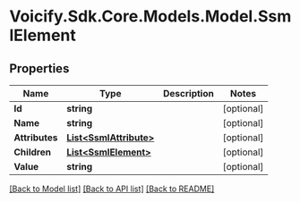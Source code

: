 # Voicify.Sdk.Core.Models.Model.SsmlElement
## Properties

Name | Type | Description | Notes
------------ | ------------- | ------------- | -------------
**Id** | **string** |  | [optional] 
**Name** | **string** |  | [optional] 
**Attributes** | [**List&lt;SsmlAttribute&gt;**](SsmlAttribute.md) |  | [optional] 
**Children** | [**List&lt;SsmlElement&gt;**](SsmlElement.md) |  | [optional] 
**Value** | **string** |  | [optional] 

[[Back to Model list]](../README.md#documentation-for-models) [[Back to API list]](../README.md#documentation-for-api-endpoints) [[Back to README]](../README.md)

